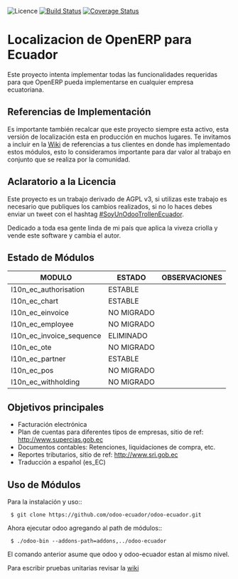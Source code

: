 ![Licence](https://img.shields.io/badge/licence-AGPL--3-blue.svg) [![Build Status](https://travis-ci.org/odoo-ecuador/odoo-ecuador.svg?branch=10.0)](https://travis-ci.org/odoo-ecuador/odoo-ecuador) [![Coverage Status](https://coveralls.io/repos/github/ovnicraft/odoo-ecuador/badge.svg?branch=10.0)](https://coveralls.io/github/ovnicraft/odoo-ecuador?branch=10.0)

Localizacion de OpenERP para Ecuador
====================================

Este proyecto intenta implementar todas las funcionalidades
requeridas para que OpenERP pueda implementarse en cualquier
empresa ecuatoriana.

Referencias de Implementación
-----------------------------

Es importante también recalcar que este proyecto siempre esta activo, esta versión de localización esta en producción en muchos lugares. Te invitamos a incluir en la [Wiki](https://github.com/odoo-ecuador/odoo-ecuador/wiki/Referencia-de-clientes) de referencias a tus clientes en donde has implementado estos módulos, esto lo consideramos importante para dar valor al trabajo en conjunto que se realiza por la comunidad.

Aclaratorio a la Licencia
-------------------------

Este proyecto es un trabajo derivado de AGPL v3, si utilizas este trabajo es necesario que publiques los cambios realizados, si no lo haces debes enviar un tweet con el hashtag [#SoyUnOdooTrollenEcuador](https://twitter.com/search?f=tweets&q=%23SoyUnOdooTrollEnEcuado).

Dedicado a toda esa gente linda de mi país que aplica la viveza criolla y vende este software y cambia el autor.

Estado de Módulos
-----------------


| MODULO                   | ESTADO    | OBSERVACIONES                           |
|--------------------------|-----------|-----------------------------------------|
| l10n_ec_authorisation    | ESTABLE|                                         |
| l10n_ec_chart            | ESTABLE   |                                         |
| l10n_ec_einvoice         | NO MIGRADO   |                                         |
| l10n_ec_employee         | NO MIGRADO   |                                         |
| l10n_ec_invoice_sequence | ELIMINADO   |                                         |
| l10n_ec_ote              | NO MIGRADO   |                                         |
| l10n_ec_partner          | ESTABLE   |                                         |
| l10n_ec_pos              | NO MIGRADO |  |
| l10n_ec_withholding      | NO MIGRADO   |                                         |


Objetivos principales
---------------------

- Facturación electrónica
- Plan de cuentas para diferentes tipos de empresas, sitio de ref: http://www.supercias.gob.ec
- Documentos contables: Retenciones, liquidaciones de compra, etc.
- Reportes tributarios, sitio de ref: http://www.sri.gob.ec
- Traducción a español (es_EC)

Uso de Módulos
--------------

Para la instalación y uso::

     $ git clone https://github.com/odoo-ecuador/odoo-ecuador.git

Ahora ejecutar odoo agregando al path de módulos::

     $ ./odoo-bin --addons-path=addons,../odoo-ecuador

El comando anterior asume que odoo y odoo-ecuador estan al mismo nivel.

Para escribir pruebas unitarias revisar la [wiki](https://github.com/odoo-ecuador/odoo-ecuador/wiki/Pruebas-Unitarias)
